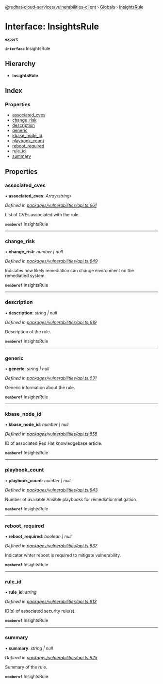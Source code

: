 [@redhat-cloud-services/vulnerabilities-client](../README.md) › [Globals](../globals.md) › [InsightsRule](insightsrule.md)

# Interface: InsightsRule

**`export`** 

**`interface`** InsightsRule

## Hierarchy

* **InsightsRule**

## Index

### Properties

* [associated_cves](insightsrule.md#associated_cves)
* [change_risk](insightsrule.md#change_risk)
* [description](insightsrule.md#description)
* [generic](insightsrule.md#generic)
* [kbase_node_id](insightsrule.md#kbase_node_id)
* [playbook_count](insightsrule.md#playbook_count)
* [reboot_required](insightsrule.md#reboot_required)
* [rule_id](insightsrule.md#rule_id)
* [summary](insightsrule.md#summary)

## Properties

###  associated_cves

• **associated_cves**: *Array‹string›*

*Defined in [packages/vulnerabilities/api.ts:661](https://github.com/RedHatInsights/javascript-clients/blob/master/packages/vulnerabilities/api.ts#L661)*

List of CVEs associated with the rule.

**`memberof`** InsightsRule

___

###  change_risk

• **change_risk**: *number | null*

*Defined in [packages/vulnerabilities/api.ts:649](https://github.com/RedHatInsights/javascript-clients/blob/master/packages/vulnerabilities/api.ts#L649)*

Indicates how likely remediation can change environment on the remediatied system.

**`memberof`** InsightsRule

___

###  description

• **description**: *string | null*

*Defined in [packages/vulnerabilities/api.ts:619](https://github.com/RedHatInsights/javascript-clients/blob/master/packages/vulnerabilities/api.ts#L619)*

Description of the rule.

**`memberof`** InsightsRule

___

###  generic

• **generic**: *string | null*

*Defined in [packages/vulnerabilities/api.ts:631](https://github.com/RedHatInsights/javascript-clients/blob/master/packages/vulnerabilities/api.ts#L631)*

Generic information about the rule.

**`memberof`** InsightsRule

___

###  kbase_node_id

• **kbase_node_id**: *number | null*

*Defined in [packages/vulnerabilities/api.ts:655](https://github.com/RedHatInsights/javascript-clients/blob/master/packages/vulnerabilities/api.ts#L655)*

ID of associated Red Hat knowledgebase article.

**`memberof`** InsightsRule

___

###  playbook_count

• **playbook_count**: *number | null*

*Defined in [packages/vulnerabilities/api.ts:643](https://github.com/RedHatInsights/javascript-clients/blob/master/packages/vulnerabilities/api.ts#L643)*

Number of available Ansible playbooks for remediation/mitigation.

**`memberof`** InsightsRule

___

###  reboot_required

• **reboot_required**: *boolean | null*

*Defined in [packages/vulnerabilities/api.ts:637](https://github.com/RedHatInsights/javascript-clients/blob/master/packages/vulnerabilities/api.ts#L637)*

Indicator whter reboot is required to mitigate vulnerability.

**`memberof`** InsightsRule

___

###  rule_id

• **rule_id**: *string*

*Defined in [packages/vulnerabilities/api.ts:613](https://github.com/RedHatInsights/javascript-clients/blob/master/packages/vulnerabilities/api.ts#L613)*

ID(s) of associated security rule(s).

**`memberof`** InsightsRule

___

###  summary

• **summary**: *string | null*

*Defined in [packages/vulnerabilities/api.ts:625](https://github.com/RedHatInsights/javascript-clients/blob/master/packages/vulnerabilities/api.ts#L625)*

Summary of the rule.

**`memberof`** InsightsRule
